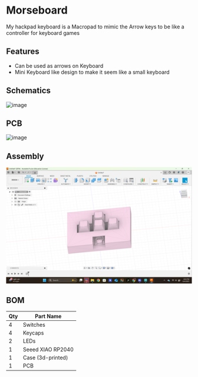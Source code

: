 # Morseboard

My hackpad keyboard is a Macropad to mimic the Arrow keys to be like a controller for keyboard games

## Features
- Can be used as arrows on Keyboard
- Mini Keyboard like design to make it seem like a small keyboard

## Schematics
![image]([https://github.com/user-attachments/assets/3f3e6264-1c38-4d00-b877-8a2389f6636f](https://github.com/titan00000001/Hackpad/blob/main/assets/Schematics.png))


## PCB
![image]([https://github.com/user-attachments/assets/a1f1898f-5f43-4684-b375-9ace268cc1d4](https://github.com/titan00000001/Hackpad/blob/main/assets/PCB.png))

## Assembly
![image](https://github.com/titan00000001/Hackpad/blob/main/assets/cad.png)

## BOM

| Qty | Part Name               |
|-----|-------------------------|
| 4   | Switches                |
| 4   | Keycaps                 |
| 2   | LEDs                    |
| 1   | Seeed XIAO RP2040       |
| 1   | Case (3d-printed)       |
| 1   | PCB                     |

